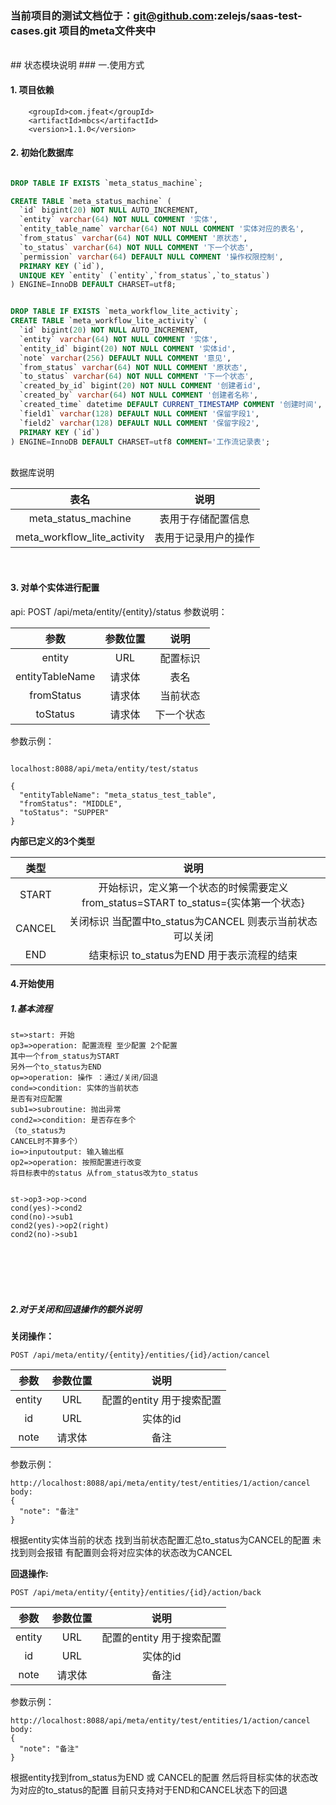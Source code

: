 ### 当前项目的测试文档位于：git@github.com:zelejs/saas-test-cases.git 项目的meta文件夹中
<br>
## 状态模块说明
### 一.使用方式

#### 1. 项目依赖

```
    <groupId>com.jfeat</groupId>
    <artifactId>mbcs</artifactId>
    <version>1.1.0</version>
```

#### 2. 初始化数据库

```SQL

DROP TABLE IF EXISTS `meta_status_machine`;

CREATE TABLE `meta_status_machine` (
  `id` bigint(20) NOT NULL AUTO_INCREMENT,
  `entity` varchar(64) NOT NULL COMMENT '实体',
  `entity_table_name` varchar(64) NOT NULL COMMENT '实体对应的表名',
  `from_status` varchar(64) NOT NULL COMMENT '原状态',
  `to_status` varchar(64) NOT NULL COMMENT '下一个状态',
  `permission` varchar(64) DEFAULT NULL COMMENT '操作权限控制',
  PRIMARY KEY (`id`),
  UNIQUE KEY `entity` (`entity`,`from_status`,`to_status`)
) ENGINE=InnoDB DEFAULT CHARSET=utf8;


DROP TABLE IF EXISTS `meta_workflow_lite_activity`;
CREATE TABLE `meta_workflow_lite_activity` (
  `id` bigint(20) NOT NULL AUTO_INCREMENT,
  `entity` varchar(64) NOT NULL COMMENT '实体',
  `entity_id` bigint(20) NOT NULL COMMENT '实体id',
  `note` varchar(256) DEFAULT NULL COMMENT '意见',
  `from_status` varchar(64) NOT NULL COMMENT '原状态',
  `to_status` varchar(64) NOT NULL COMMENT '下一个状态',
  `created_by_id` bigint(20) NOT NULL COMMENT '创建者id',
  `created_by` varchar(64) NOT NULL COMMENT '创建者名称',
  `created_time` datetime DEFAULT CURRENT_TIMESTAMP COMMENT '创建时间',
  `field1` varchar(128) DEFAULT NULL COMMENT '保留字段1',
  `field2` varchar(128) DEFAULT NULL COMMENT '保留字段2',
  PRIMARY KEY (`id`)
) ENGINE=InnoDB DEFAULT CHARSET=utf8 COMMENT='工作流记录表';

```
<br>
数据库说明

|表名|说明|
|:--:|:--:|
|meta_status_machine|表用于存储配置信息|
|meta_workflow_lite_activity|表用于记录用户的操作|

<br>


#### 3. 对单个实体进行配置

api: POST /api/meta/entity/{entity}/status
参数说明：

|参数|参数位置|说明|
|:-:|:--:|:--:|
|entity|URL|配置标识|
|entityTableName|请求体|表名|
|fromStatus|请求体|当前状态|
|toStatus|请求体|下一个状态|

参数示例：
```

localhost:8088/api/meta/entity/test/status

{
  "entityTableName": "meta_status_test_table",
  "fromStatus": "MIDDLE",
  "toStatus": "SUPPER"
}
```

**内部已定义的3个类型**

|类型|说明|
|:-:|:--:|
|START|开始标识，定义第一个状态的时候需要定义 from_status=START to_status={实体第一个状态}|
|CANCEL|关闭标识 当配置中to_status为CANCEL 则表示当前状态可以关闭|
|END|结束标识 to_status为END 用于表示流程的结束|



#### 4.开始使用

##### 1.基本流程

```flow
st=>start: 开始
op3=>operation: 配置流程 至少配置 2个配置
其中一个from_status为START
另外一个to_status为END
op=>operation: 操作 ：通过/关闭/回退
cond=>condition: 实体的当前状态
是否有对应配置
sub1=>subroutine: 抛出异常
cond2=>condition: 是否存在多个
（to_status为
CANCEL时不算多个）
io=>inputoutput: 输入输出框
op2=>operation: 按照配置进行改变
将目标表中的status 从from_status改为to_status


st->op3->op->cond
cond(yes)->cond2
cond(no)->sub1
cond2(yes)->op2(right)
cond2(no)->sub1
```
<br><br><br><br>

##### 2.对于关闭和回退操作的额外说明

**关闭操作：**

` POST /api/meta/entity/{entity}/entities/{id}/action/cancel `

|参数|参数位置|说明|
|:-:|:--:|:--:|
|entity|URL|配置的entity 用于搜索配置|
|id|URL|实体的id|
|note|请求体|备注|

参数示例：
```
http://localhost:8088/api/meta/entity/test/entities/1/action/cancel
body:
{
  "note": "备注"
}
```


根据entity实体当前的状态 找到当前状态配置汇总to_status为CANCEL的配置
未找到则会报错
有配置则会将对应实体的状态改为CANCEL


**回退操作:**

` POST /api/meta/entity/{entity}/entities/{id}/action/back `

|参数|参数位置|说明|
|:-:|:--:|:--:|
|entity|URL|配置的entity 用于搜索配置|
|id|URL|实体的id|
|note|请求体|备注|



参数示例：
```
http://localhost:8088/api/meta/entity/test/entities/1/action/cancel
body:
{
  "note": "备注"
}
```


根据entity找到from_status为END 或 CANCEL的配置 然后将目标实体的状态改为对应的to_status的配置
目前只支持对于END和CANCEL状态下的回退






















